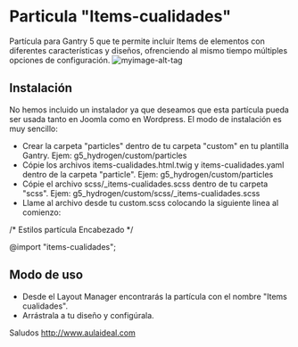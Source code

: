# Particula "Items-cualidades"

Partícula para Gantry 5 que te permite incluir Items de elementos con diferentes características y diseños, ofrenciendo al mismo tiempo múltiples opciones de configuración.
![myimage-alt-tag](https://pbs.twimg.com/profile_images/638772334476808192/uFt4gDJ2.jpg)

Instalación
-----------

No hemos incluido un instalador ya que deseamos que esta partícula pueda ser usada tanto en Joomla como en Wordpress. 
El modo de instalación es muy sencillo:

+ Crear la carpeta "particles" dentro de tu carpeta "custom" en tu plantilla Gantry. Ejem: g5_hydrogen/custom/particles
+ Cópie los archivos items-cualidades.html.twig y items-cualidades.yaml dentro de la carpeta "particle". Ejem: g5_hydrogen/custom/particles
+ Cópie el archivo scss/_items-cualidades.scss dentro de tu carpeta "scss". Ejem: g5_hydrogen/custom/scss/_items-cualidades.scss
+ Llame al archivo desde tu custom.scss colocando la siguiente linea al comienzo: 
  
/* Estilos partícula Encabezado */
  
  @import "items-cualidades";

Modo de uso
-----------
+ Desde el Layout Manager encontrarás la partícula con el nombre "Items cualidades". 
+ Arrástrala a tu  diseño y configúrala.

Saludos
http://www.aulaideal.com

